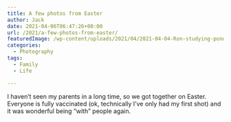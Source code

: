 ```yaml
---
title: A few photos from Easter
author: Jack
date: 2021-04-06T06:47:26+00:00
url: /2021/a-few-photos-from-easter/
featuredImage: /wp-content/uploads/2021/04/2021-04-04-Ron-studying-pond.jpg
categories:
  - Photography
tags:
  - Family
  - Life

---
```



I haven&#8217;t seen my parents in a long time, so we got together on Easter. Everyone is fully vaccinated (ok, technically I&#8217;ve only had my first shot) and it was wonderful being &#8220;with&#8221; people again. 
